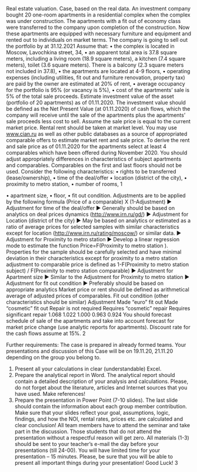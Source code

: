 Real estate valuation. Case, based on the real data.
An investment company bought 20 one-room apartments in a residential complex when the complex was under construction. The apartments with a fit out of economy class were transferred to the company upon completion of the construction. Now these apartments are equipped with necessary furniture and equipment and rented out to individuals on market terms. The company is going to sell out the portfolio by at 31.12.2021
Assume that:
• the complex is located in Moscow, Lavochkina street, 34,
• an apparent total area is 37.8 square meters, including a living room (18.9 square meters), a
kitchen (7.4 square meters), toilet (3.6 square meters). There is a balcony (2.3 square meters
not included in 37.8),
• the apartments are located at 4-9 floors,
• operating expenses (including utilities, fit out and furniture renovation, property tax) are paid
by the owner are estimated at 20% of rent,
• average occupancy for the portfolio is 95% (or vacancy is 5%),
• cost of the apartments’ sale is 5% of the total sale proceeds.
Estimate investment value of the asset (portfolio of 20 apartments) as of 01.11.2020.
The investment value should be defined as the Net Present Value (at 01.11.2020) of cash flows, which the company will receive until the sale of the apartments plus the apartments’ sale proceeds less cost to sell.
Assume the sale price is equal to the current market price.
Rental rent should be taken at market level. You may use www.cian.ru as well as other public databases as a source of appropriated comparable offers to estimate market rent and sale price.
To derive the rent and sale price as of 01.11.2020 for the apartments select at least 4 comparables which have been offered during November 2020.
You should adjust appropriately differences in characteristics of subject apartments and comparables. Comparables on the first and last floors should not be used.
Consider the following characteristics:
• rights to be transferred (lease/ownership),
• time of the deal/offer
• location (district of the city),
• proximity to metro station,
• number of rooms,
 1

• apartment size, • floor,
• fit out condition.
Adjustments are to be applied by the following formula
(Price of a comparable) X (1-Adjustment)
► Adjustment for time of the deal/offer
► Generally should be based on analytics on deal prices dynamics
(http://www.irn.ru/gd/)
► Adjustment for Location (district of the city)
► May be based on analytics or estimated as a ratio of average prices for selected samples with similar characteristics except for location (http://www.irn.ru/rating/moscow/) or similar data.
► Adjustment for Proximity to metro station
► Develop a linear regression mode to estimate the function Price=F(Proximity to metro station ). Properties for the sample should be carefully selected and have minimal deviation in their characteristics except for proximity to a metro station adjustment to comparable price is defined as
1-F(Proximity to metro station subject) / F(Proximity to metro station comparable)
► Adjustment for Apartment size
► Similar to the Adjustment for Proximity to metro station
► Adjustment for fit out condition
► Preferably should be based on appropriate analytics
Market price or rent should be defined as arithmetical average of adjusted prices of comparables.
    Fit out condition (other characteristics should be similar)
    Adjustment
 Made “euro” fit out
Made “cosmetic” fit out Repair is not required Requires “cosmetic” repair Requires significant repair
1.068 1.022 1.000 0.963 0.924
          You should forecast schedule of sale of the apartments and take into account forecast for market price change (use analytic reports for apartments).
Discount rate for the cash flows assume at 15%.
2

Further requirements:
The case is prepared in already formed teams. Your presentations and discussion of this Case will be on 19.11.20, 21.11.20 depending on the group you belong to.
1. Present all your calculations in clear (understandable) Excel.
2. Prepare the analytical report in Word. The analytical report should contain a detailed description of your analysis and calculations. Please, do not forget about the literature, articles and Internet sources that you have used. Make references!
3. Prepare the presentation in Power Point (7-10 slides). The last slide should contain the information about each group member contribution. Make sure that your slides reflect your goal, assumptions, logic, findings, and how the NOI, rental rates, prices etc. are calculated and clear conclusion!
All team members have to attend the seminar and take part in the discussion. Those students that do not attend the presentation without a respectful reason will get zero.
All materials (1-3) should be sent to your teacher’s e-mail the day before your presentations (till 24-00).
You will have limited time for your presentation – 15 minutes. Please, be sure that you will be able to present all important things during your presentation!
Good Luck!
  3
